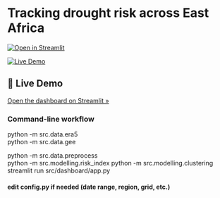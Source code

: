 # Tracking drought risk across East Africa

[![Open in Streamlit](https://static.streamlit.io/badges/streamlit_badge_black_white.svg)](https://sophia14324-tracking-drought-risk-across-srcdashboardapp-navgit.streamlit.app/)

[![Live Demo](https://img.shields.io/badge/Streamlit-App-red?logo=streamlit)](https://sophia14324-tracking-drought-risk-across-srcdashboardapp-navgit.streamlit.app/)

## 🚀 Live Demo
[Open the dashboard on Streamlit »](https://sophia14324-tracking-drought-risk-across-srcdashboardapp-navgit.streamlit.app/)

<!-- Optional: add a screenshot to assets/readme_preview.png -->
<!-- ![Dashboard preview](assets/readme_preview.png) -->

### Command-line workflow
python -m src.data.era5         
python -m src.data.gee          

python -m src.data.preprocess   
python -m src.modelling.risk_index
python -m src.modelling.clustering
streamlit run src/dashboard/app.py


#### edit config.py if needed (date range, region, grid, etc.)
